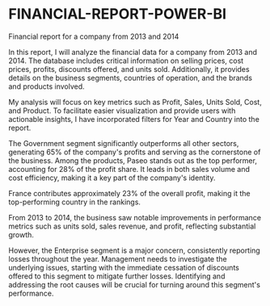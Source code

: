# FINANCIAL-REPORT-POWER-BI
Financial report for a company from 2013 and 2014

In this report, I will analyze the financial data for a company from 2013 and 2014. The database includes critical information on selling prices, cost prices, profits, discounts offered, and units sold. Additionally, it provides details on the business segments, countries of operation, and the brands and products involved.

My analysis will focus on key metrics such as Profit, Sales, Units Sold, Cost, and Product. To facilitate easier visualization and provide users with actionable insights, I have incorporated filters for Year and Country into the report.

The Government segment significantly outperforms all other sectors, generating 65% of the company's profits and serving as the cornerstone of the business. Among the products, Paseo stands out as the top performer, accounting for 28% of the profit share. It leads in both sales volume and cost efficiency, making it a key part of the company's identity.

France contributes approximately 23% of the overall profit, making it the top-performing country in the rankings.

From 2013 to 2014, the business saw notable improvements in performance metrics such as units sold, sales revenue, and profit, reflecting substantial growth.

However, the Enterprise segment is a major concern, consistently reporting losses throughout the year. Management needs to investigate the underlying issues, starting with the immediate cessation of discounts offered to this segment to mitigate further losses. Identifying and addressing the root causes will be crucial for turning around this segment's performance.

